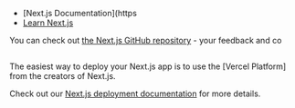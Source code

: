 


- [Next.js Documentation](https
- [Learn Next.js](https://nextjs.org/learn) 

You can check out [the Next.js GitHub repository](https://github.com/vercel/next.js/) - your feedback and co

## 

The easiest way to deploy your Next.js app is to use the [Vercel Platform] from the creators of Next.js.

Check out our [Next.js deployment documentation](https://nextjs.org/docs/deployment) for more details.
